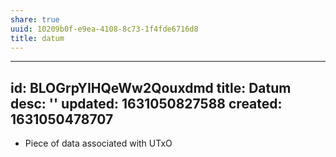 ```yaml
---
share: true
uuid: 10209b0f-e9ea-4108-8c73-1f4fde6716d8
title: datum
---
```

---
id: BLOGrpYIHQeWw2Qouxdmd
title: Datum
desc: ''
updated: 1631050827588
created: 1631050478707
---

* Piece of data associated with UTxO